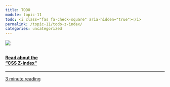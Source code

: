 ```yaml
---
title: TODO
module: topic-11
todo: <i class="fas fa-check-square" aria-hidden="true"></i>
permalink: /topic-11/todo-z-index/
categories: uncategorized
---
```


<div class="row text-center">
 <div class="col-lg-4">
    <div class="bs-component">
      <div class="list-group">
        <a href="https://www.w3schools.com/cssref/pr_pos_z-index.asp" target="_blank" class="list-group-item">
          <img src="../img/hw-icon-w3schools.png" style="max-height: 100px; margin: auto; margin-bottom: 10px;" />
          <h4 class="list-group-item-heading">Read about the<br/>“CSS Z-index"</h4>
          <hr>
          <p class="list-group-item-text"><i class="fa fa-clock-o" aria-hidden="true"></i> 3 minute reading</p>
        </a>
      </div>
    </div>
  </div>
</div>
